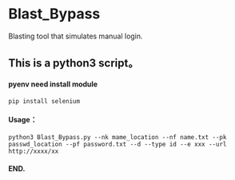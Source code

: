 # Blast_Bypass
Blasting tool that simulates manual login.

## This is a python3 script。

#### pyenv need install module
```
pip install selenium
```

#### Usage：
```
python3 Blast_Bypass.py --nk mame_location --nf name.txt --pk passwd_location --pf password.txt --d --type id --e xxx --url http://xxxx/xx
```

#### END.
